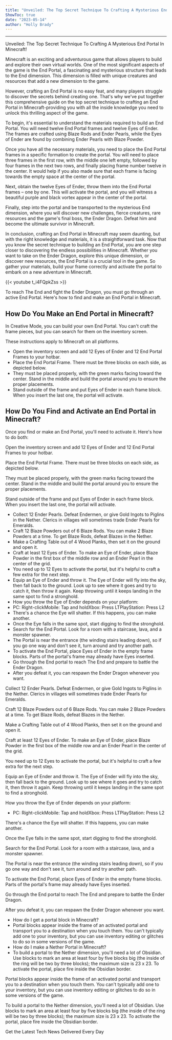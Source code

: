 ```yaml
---
title: "Unveiled: The Top Secret Technique To Crafting A Mysterious End Portal In Minecraft!"
ShowToc: true 
date: "2023-05-14"
author: "Holly Brady"
---
```

*****
Unveiled: The Top Secret Technique To Crafting A Mysterious End Portal In Minecraft!  

Minecraft is an exciting and adventurous game that allows players to build and explore their own virtual worlds. One of the most significant aspects of the game is the End Portal, a fascinating and mysterious structure that leads to the End dimension. This dimension is filled with unique creatures and resources that add a new dimension to the game.

However, crafting an End Portal is no easy feat, and many players struggle to discover the secrets behind creating one. That's why we've put together this comprehensive guide on the top secret technique to crafting an End Portal in Minecraft-providing you with all the inside knowledge you need to unlock this thrilling aspect of the game.

To begin, it's essential to understand the materials required to build an End Portal. You will need twelve End Portal frames and twelve Eyes of Ender. The frames are crafted using Blaze Rods and Ender Pearls, while the Eyes of Ender are found by combining Ender Pearls with Blaze Powder.

Once you have all the necessary materials, you need to place the End Portal frames in a specific formation to create the portal. You will need to place three frames in the first row, with the middle one left empty, followed by four frames in the next two rows, and finally placing frame number twelve in the center. It would help if you also made sure that each frame is facing towards the empty space at the center of the portal.

Next, obtain the twelve Eyes of Ender, throw them into the End Portal frames – one by one. This will activate the portal, and you will witness a beautiful purple and black vortex appear in the center of the portal.

Finally, step into the portal and be transported to the mysterious End dimension, where you will discover new challenges, fierce creatures, rare resources and the game's final boss, the Ender Dragon. Defeat him and become the ultimate survivor in Minecraft.

In conclusion, crafting an End Portal in Minecraft may seem daunting, but with the right knowledge and materials, it is a straightforward task. Now that you know the secret technique to building an End Portal, you are one step closer to discovering the endless possibilities in Minecraft. Whether you want to take on the Ender Dragon, explore this unique dimension, or discover new resources, the End Portal is a crucial tool in the game. So gather your materials, build your frame correctly and activate the portal to embark on a new adventure in Minecraft.

{{< youtube t_i4FQpkZss >}} 




To reach The End and fight the Ender Dragon, you must go through an active End Portal. Here's how to find and make an End Portal in Minecraft.

 
##   How Do You Make an End Portal in Minecraft?  
 

In Creative Mode, you can build your own End Portal. You can't craft the frame pieces, but you can search for them on the inventory screen.

 
These instructions apply to Minecraft on all platforms.
 
- Open the inventory screen and add 12 Eyes of Ender and 12 End Portal Frames to your hotbar.
 - Place the End Portal Frame. There must be three blocks on each side, as depicted below.
 - They must be placed properly, with the green marks facing toward the center. Stand in the middle and build the portal around you to ensure the proper placements.
 - Stand outside of the frame and put Eyes of Ender in each frame block. When you insert the last one, the portal will activate.

 
##   How Do You Find and Activate an End Portal in Minecraft?  
 

Once you find or make an End Portal, you'll need to activate it. Here's how to do both:

 

Open the inventory screen and add 12 Eyes of Ender and 12 End Portal Frames to your hotbar.

 

Place the End Portal Frame. There must be three blocks on each side, as depicted below.

 

They must be placed properly, with the green marks facing toward the center. Stand in the middle and build the portal around you to ensure the proper placements.

 

Stand outside of the frame and put Eyes of Ender in each frame block. When you insert the last one, the portal will activate.

 
- Collect 12 Ender Pearls. Defeat Endermen, or give Gold Ingots to Piglins in the Nether. Clerics in villages will sometimes trade Ender Pearls for Emeralds.
 - Craft 12 Blaze Powders out of 6 Blaze Rods. You can make 2 Blaze Powders at a time. To get Blaze Rods, defeat Blazes in the Nether.
 - Make a Crafting Table out of 4 Wood Planks, then set it on the ground and open it.
 - Craft at least 12 Eyes of Ender. To make an Eye of Ender, place Blaze Powder in the first box of the middle row and an Ender Pearl in the center of the grid.
 - You need up to 12 Eyes to activate the portal, but it's helpful to craft a few extra for the next step.
 - Equip an Eye of Ender and throw it. The Eye of Ender will fly into the sky, then fall back to the ground. Look up to see where it goes and try to catch it, then throw it again. Keep throwing until it keeps landing in the same spot to find a stronghold.
 - How you throw the Eye of Ender depends on your platform:
 - PC: Right-clickMobile: Tap and holdXbox: Press LTPlayStation: Press L2
 - There's a chance the Eye will shatter. If this happens, you can make another.
 - Once the Eye falls in the same spot, start digging to find the stronghold.
 - Search for the End Portal. Look for a room with a staircase, lava, and a monster spawner.
 - The Portal is near the entrance (the winding stairs leading down), so if you go one way and don't see it, turn around and try another path.
 - To activate the End Portal, place Eyes of Ender in the empty frame blocks. Parts of the portal's frame may already have Eyes inserted.
 - Go through the End portal to reach The End and prepare to battle the Ender Dragon.
 - After you defeat it, you can respawn the Ender Dragon whenever you want.

 

Collect 12 Ender Pearls. Defeat Endermen, or give Gold Ingots to Piglins in the Nether. Clerics in villages will sometimes trade Ender Pearls for Emeralds.

 

Craft 12 Blaze Powders out of 6 Blaze Rods. You can make 2 Blaze Powders at a time. To get Blaze Rods, defeat Blazes in the Nether.

 

Make a Crafting Table out of 4 Wood Planks, then set it on the ground and open it.

 

Craft at least 12 Eyes of Ender. To make an Eye of Ender, place Blaze Powder in the first box of the middle row and an Ender Pearl in the center of the grid.

 
You need up to 12 Eyes to activate the portal, but it's helpful to craft a few extra for the next step.
 

Equip an Eye of Ender and throw it. The Eye of Ender will fly into the sky, then fall back to the ground. Look up to see where it goes and try to catch it, then throw it again. Keep throwing until it keeps landing in the same spot to find a stronghold.

 

How you throw the Eye of Ender depends on your platform:

 
- PC: Right-clickMobile: Tap and holdXbox: Press LTPlayStation: Press L2

 
There's a chance the Eye will shatter. If this happens, you can make another.
 

Once the Eye falls in the same spot, start digging to find the stronghold.

 

Search for the End Portal. Look for a room with a staircase, lava, and a monster spawner.

 
The Portal is near the entrance (the winding stairs leading down), so if you go one way and don't see it, turn around and try another path.
 

To activate the End Portal, place Eyes of Ender in the empty frame blocks. Parts of the portal's frame may already have Eyes inserted.

 

Go through the End portal to reach The End and prepare to battle the Ender Dragon.

 
After you defeat it, you can respawn the Ender Dragon whenever you want.
 
- How do I get a portal block in Minecraft?
 - Portal blocks appear inside the frame of an activated portal and transport you to a destination when you touch them. You can't typically add one to your inventory, but you can use inventory editing or glitches to do so in some versions of the game.
 - How do I make a Nether Portal in Minecraft?
 - To build a portal to the Nether dimension, you'll need a lot of Obsidian. Use blocks to mark an area at least four by five blocks big (the inside of the ring will be two by three blocks); the maximum size is 23 x 23. To activate the portal, place fire inside the Obsidian border.

 
Portal blocks appear inside the frame of an activated portal and transport you to a destination when you touch them. You can't typically add one to your inventory, but you can use inventory editing or glitches to do so in some versions of the game.
 
To build a portal to the Nether dimension, you'll need a lot of Obsidian. Use blocks to mark an area at least four by five blocks big (the inside of the ring will be two by three blocks); the maximum size is 23 x 23. To activate the portal, place fire inside the Obsidian border.
 

Get the Latest Tech News Delivered Every Day




